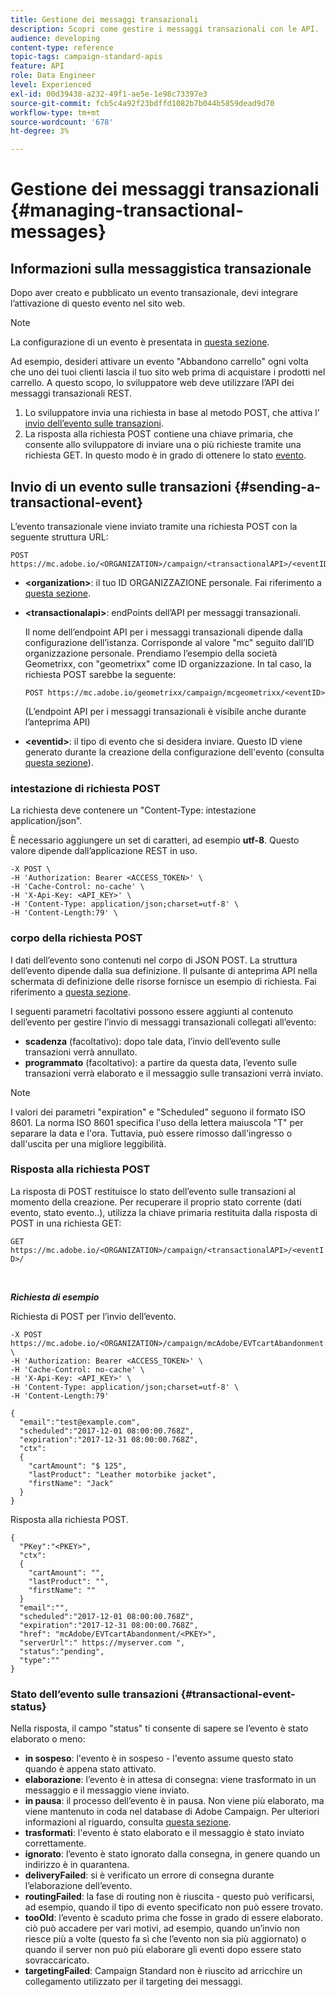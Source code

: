 ```yaml
---
title: Gestione dei messaggi transazionali
description: Scopri come gestire i messaggi transazionali con le API.
audience: developing
content-type: reference
topic-tags: campaign-standard-apis
feature: API
role: Data Engineer
level: Experienced
exl-id: 00d39438-a232-49f1-ae5e-1e98c73397e3
source-git-commit: fcb5c4a92f23bdffd1082b7b044b5859dead9d70
workflow-type: tm+mt
source-wordcount: '678'
ht-degree: 3%

---
```


# Gestione dei messaggi transazionali {#managing-transactional-messages}

## Informazioni sulla messaggistica transazionale

Dopo aver creato e pubblicato un evento transazionale, devi integrare l’attivazione di questo evento nel sito web.

>[!NOTE]
>
>La configurazione di un evento è presentata in [questa sezione](../../channels/using/configuring-transactional-event.md).

Ad esempio, desideri attivare un evento &quot;Abbandono carrello&quot; ogni volta che uno dei tuoi clienti lascia il tuo sito web prima di acquistare i prodotti nel carrello. A questo scopo, lo sviluppatore web deve utilizzare l’API dei messaggi transazionali REST.

1. Lo sviluppatore invia una richiesta in base al metodo POST, che attiva l’ [invio dell’evento sulle transazioni](#sending-a-transactional-event).
1. La risposta alla richiesta POST contiene una chiave primaria, che consente allo sviluppatore di inviare una o più richieste tramite una richiesta GET. In questo modo è in grado di ottenere lo stato [evento](#transactional-event-status).

## Invio di un evento sulle transazioni {#sending-a-transactional-event}

L’evento transazionale viene inviato tramite una richiesta POST con la seguente struttura URL:

```
POST https://mc.adobe.io/<ORGANIZATION>/campaign/<transactionalAPI>/<eventID>
```

* **&lt;organization>**: il tuo ID ORGANIZZAZIONE personale. Fai riferimento a [questa sezione](../../api/using/must-read.md).

* **&lt;transactionalapi>**: endPoints dell’API per messaggi transazionali.

   Il nome dell’endpoint API per i messaggi transazionali dipende dalla configurazione dell’istanza. Corrisponde al valore &quot;mc&quot; seguito dall’ID organizzazione personale. Prendiamo l’esempio della società Geometrixx, con &quot;geometrixx&quot; come ID organizzazione. In tal caso, la richiesta POST sarebbe la seguente:

   `POST https://mc.adobe.io/geometrixx/campaign/mcgeometrixx/<eventID>`

   (L’endpoint API per i messaggi transazionali è visibile anche durante l’anteprima API)

* **&lt;eventid>**: il tipo di evento che si desidera inviare. Questo ID viene generato durante la creazione della configurazione dell&#39;evento (consulta [questa sezione](../../channels/using/configuring-transactional-event.md#creating-an-event)).

### intestazione di richiesta POST

La richiesta deve contenere un &quot;Content-Type: intestazione application/json&quot;.

È necessario aggiungere un set di caratteri, ad esempio **utf-8**. Questo valore dipende dall’applicazione REST in uso.

```
-X POST \
-H 'Authorization: Bearer <ACCESS_TOKEN>' \
-H 'Cache-Control: no-cache' \
-H 'X-Api-Key: <API_KEY>' \
-H 'Content-Type: application/json;charset=utf-8' \
-H 'Content-Length:79' \
```

### corpo della richiesta POST

I dati dell’evento sono contenuti nel corpo di JSON POST. La struttura dell’evento dipende dalla sua definizione. Il pulsante di anteprima API nella schermata di definizione delle risorse fornisce un esempio di richiesta. Fai riferimento a [questa sezione](../../channels/using/publishing-transactional-event.md#previewing-and-publishing-the-event).

I seguenti parametri facoltativi possono essere aggiunti al contenuto dell’evento per gestire l’invio di messaggi transazionali collegati all’evento:

* **scadenza**  (facoltativo): dopo tale data, l’invio dell’evento sulle transazioni verrà annullato.
* **programmato**  (facoltativo): a partire da questa data, l’evento sulle transazioni verrà elaborato e il messaggio sulle transazioni verrà inviato.

>[!NOTE]
>
>I valori dei parametri &quot;expiration&quot; e &quot;Scheduled&quot; seguono il formato ISO 8601. La norma ISO 8601 specifica l&#39;uso della lettera maiuscola &quot;T&quot; per separare la data e l&#39;ora. Tuttavia, può essere rimosso dall&#39;ingresso o dall&#39;uscita per una migliore leggibilità.

### Risposta alla richiesta POST

La risposta di POST restituisce lo stato dell’evento sulle transazioni al momento della creazione. Per recuperare il proprio stato corrente (dati evento, stato evento..), utilizza la chiave primaria restituita dalla risposta di POST in una richiesta GET:

`GET https://mc.adobe.io/<ORGANIZATION>/campaign/<transactionalAPI>/<eventID>/`

<br/>

***Richiesta di esempio***

Richiesta di POST per l’invio dell’evento.

```
-X POST https://mc.adobe.io/<ORGANIZATION>/campaign/mcAdobe/EVTcartAbandonment \
-H 'Authorization: Bearer <ACCESS_TOKEN>' \
-H 'Cache-Control: no-cache' \
-H 'X-Api-Key: <API_KEY>' \
-H 'Content-Type: application/json;charset=utf-8' \
-H 'Content-Length:79'

{
  "email":"test@example.com",
  "scheduled":"2017-12-01 08:00:00.768Z",
  "expiration":"2017-12-31 08:00:00.768Z",
  "ctx":
  {
    "cartAmount": "$ 125",
    "lastProduct": "Leather motorbike jacket",
    "firstName": "Jack"
  }
}
```

Risposta alla richiesta POST.

```
{
  "PKey":"<PKEY>",
  "ctx":
  {
    "cartAmount": "",
    "lastProduct": "",
    "firstName": ""
  }
  "email":"",
  "scheduled":"2017-12-01 08:00:00.768Z",
  "expiration":"2017-12-31 08:00:00.768Z",
  "href": "mcAdobe/EVTcartAbandonment/<PKEY>",
  "serverUrl":" https://myserver.com ",
  "status":"pending",
  "type":""
}
```

### Stato dell’evento sulle transazioni {#transactional-event-status}

Nella risposta, il campo &quot;status&quot; ti consente di sapere se l’evento è stato elaborato o meno:

* **in sospeso**: l&#39;evento è in sospeso - l&#39;evento assume questo stato quando è appena stato attivato.
* **elaborazione**: l’evento è in attesa di consegna: viene trasformato in un messaggio e il messaggio viene inviato.
* **in pausa**: il processo dell’evento è in pausa. Non viene più elaborato, ma viene mantenuto in coda nel database di Adobe Campaign. Per ulteriori informazioni al riguardo, consulta [questa sezione](../../channels/using/publishing-transactional-message.md#suspending-a-transactional-message-publication).
* **trasformati**: l&#39;evento è stato elaborato e il messaggio è stato inviato correttamente.
* **ignorato**: l’evento è stato ignorato dalla consegna, in genere quando un indirizzo è in quarantena.
* **deliveryFailed**: si è verificato un errore di consegna durante l’elaborazione dell’evento.
* **routingFailed**: la fase di routing non è riuscita - questo può verificarsi, ad esempio, quando il tipo di evento specificato non può essere trovato.
* **tooOld**: l’evento è scaduto prima che fosse in grado di essere elaborato. ciò può accadere per vari motivi, ad esempio, quando un’invio non riesce più a volte (questo fa sì che l’evento non sia più aggiornato) o quando il server non può più elaborare gli eventi dopo essere stato sovraccaricato.
* **targetingFailed**: Campaign Standard non è riuscito ad arricchire un collegamento utilizzato per il targeting dei messaggi.
